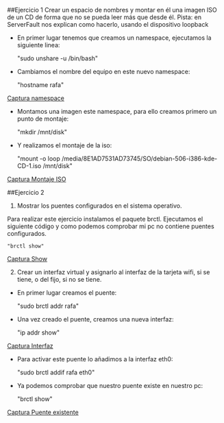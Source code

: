 ##Ejercicio 1
Crear un espacio de nombres y montar en él una imagen ISO de un CD de forma que no se pueda leer más que desde él. 
Pista: en ServerFault nos explican como hacerlo, usando el dispositivo loopback

* En primer lugar tenemos que creamos un namespace, ejecutamos la siguiente linea:

  "sudo unshare -u /bin/bash"
  
* Cambiamos el nombre del equipo en este nuevo namespace:

  "hostname rafa"

[Captura namespace](https://github.com/rafacruiz/IV/blob/master/T2Ej1.png)

* Montamos una imagen este namespace, para ello creamos primero un punto de montaje:

  "mkdir /mnt/disk"
  
* Y realizamos el montaje de la iso:

  "mount -o loop /media/8E1AD7531AD73745/SO/debian-506-i386-kde-CD-1.iso /mnt/disk"
  
[Captura Montaje ISO](https://github.com/rafacruiz/IV/blob/master/T2Ej1%282%29.png)

##Ejercicio 2

1. Mostrar los puentes configurados en el sistema operativo.

Para realizar este ejercicio instalamos el paquete brctl. Ejecutamos el siguiente código y como podemos 
comprobar mi pc no contiene puentes configurados.
  
    "brctl show"
  
[Captura Show](https://github.com/rafacruiz/IV/blob/master/T2Ej2.png)

2. Crear un interfaz virtual y asignarlo al interfaz de la tarjeta wifi, si se tiene, o del fijo, si no se tiene.

* En primer lugar creamos el puente:

  "sudo brctl addr rafa"

* Una vez creado el puente, creamos una nueva interfaz:

  "ip addr show"
  
[Captura Interfaz](https://github.com/rafacruiz/IV/blob/master/T2Ej2-1.png)

* Para activar este puente lo añadimos a la interfaz eth0:

  "sudo brctl addif rafa eth0"

* Ya podemos comprobar que nuestro puente existe en nuestro pc:

  "brctl show"
  
[Captura Puente existente](https://github.com/rafacruiz/IV/blob/master/T2Ej2-3.png)



